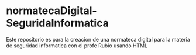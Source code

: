 # normatecaDigital-SeguridaInformatica
Este repositorio es para la creacion de una normateca digital para  la materia de seguridad informatica con el profe Rubio usando HTML
